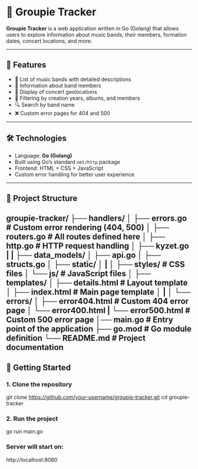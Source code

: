 # 🎸 Groupie Tracker

**Groupie Tracker** is a web application written in Go (Golang) that allows users to explore information about music bands, their members, formation dates, concert locations, and more.

---

## 🚀 Features

- 📜 List of music bands with detailed descriptions  
- 👥 Information about band members  
- 📍 Display of concert geolocations  
- 📅 Filtering by creation years, albums, and members  
- 🔍 Search by band name  
- ❌ Custom error pages for 404 and 500  

---

## 🛠️ Technologies

- Language: **Go (Golang)**
- Built using Go’s standard `net/http` package
- Frontend: HTML + CSS + JavaScript
- Custom error handling for better user experience

---

## 📂 Project Structure

groupie-tracker/
├── handlers/
│ ├── errors.go # Custom error rendering (404, 500)
│ ├── routers.go # All routes defined here
│ ├── http.go  # HTTP request handling
│ ├── kyzet.go 
|
|
├── data_models/
│ ├── api.go 
│ ├── structs.go 
│
├── static/
│ |
│ ├── styles/ # CSS files
│ └── js/ # JavaScript files
│
├── templates/
│ ├── details.html # Layout template
│ ├── index.html # Main page template
│ |
│ └── errors/
│ ├── error404.html # Custom 404 error page
│ └── error400.html
| └── error500.html # Custom 500 error page
│── main.go # Entry point of the application
├── go.mod # Go module definition
└── README.md # Project documentation
---

## 🧪 Getting Started

### 1. Clone the repository

git clone https://github.com/your-username/groupie-tracker.git
cd groupie-tracker

### 2. Run the project

go run main.go

### Server will start on:

http://localhost:8080

